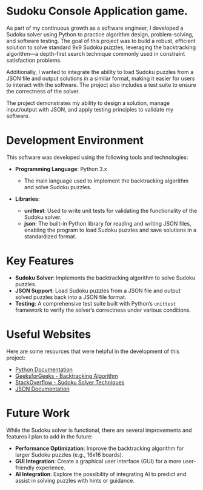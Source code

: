 # Sudoku Console Application game.

As part of my continuous growth as a software engineer, I developed a Sudoku solver using Python to practice algorithm design, problem-solving, and software testing. The goal of this project was to build a robust, efficient solution to solve standard 9x9 Sudoku puzzles, leveraging the backtracking algorithm—a depth-first search technique commonly used in constraint satisfaction problems. 

Additionally, I wanted to integrate the ability to load Sudoku puzzles from a JSON file and output solutions in a similar format, making it easier for users to interact with the software. The project also includes a test suite to ensure the correctness of the solver.

The project demonstrates my ability to design a solution, manage input/output with JSON, and apply testing principles to validate my software.


# Development Environment

This software was developed using the following tools and technologies:

- **Programming Language**: Python 3.x
  - The main language used to implement the backtracking algorithm and solve Sudoku puzzles.
  
- **Libraries**:
  - **unittest**: Used to write unit tests for validating the functionality of the Sudoku solver.
  - **json**: The built-in Python library for reading and writing JSON files, enabling the program to load Sudoku puzzles and save solutions in a standardized format.
  
# Key Features

- **Sudoku Solver**: Implements the backtracking algorithm to solve Sudoku puzzles.
- **JSON Support**: Load Sudoku puzzles from a JSON file and output solved puzzles back into a JSON file format.
- **Testing**: A comprehensive test suite built with Python’s `unittest` framework to verify the solver’s correctness under various conditions.

# Useful Websites

Here are some resources that were helpful in the development of this project:

- [Python Documentation](https://docs.python.org/3/)
- [GeeksforGeeks - Backtracking Algorithm](https://www.geeksforgeeks.org/backtracking-algorithms/)
- [StackOverflow - Sudoku Solver Techniques](https://stackoverflow.com/questions/ask)
- [JSON Documentation](https://www.json.org/json-en.html)

# Future Work

While the Sudoku solver is functional, there are several improvements and features I plan to add in the future:

- **Performance Optimization**: Improve the backtracking algorithm for larger Sudoku puzzles (e.g., 16x16 boards).
- **GUI Integration**: Create a graphical user interface (GUI) for a more user-friendly experience.
- **AI Integration**: Explore the possibility of integrating AI to predict and assist in solving puzzles with hints or guidance.

